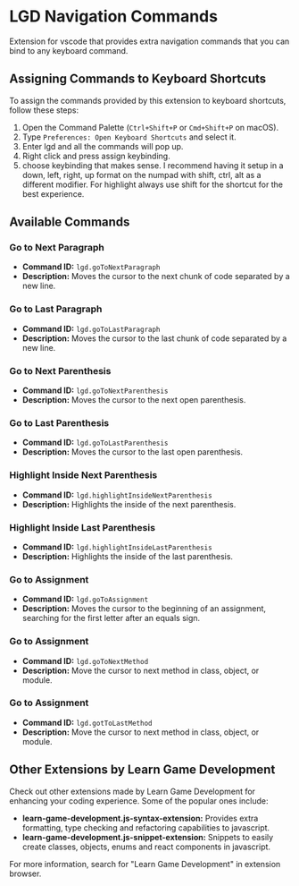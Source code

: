 # LGD Navigation Commands
Extension for vscode that provides extra navigation commands that you can bind to any keyboard command.

## Assigning Commands to Keyboard Shortcuts

To assign the commands provided by this extension to keyboard shortcuts, follow these steps:

1. Open the Command Palette (`Ctrl+Shift+P` or `Cmd+Shift+P` on macOS).
2. Type `Preferences: Open Keyboard Shortcuts` and select it.
3. Enter lgd and all the commands will pop up.
4. Right click and press assign keybinding.
5. choose keybinding that makes sense. I recommend having it setup in a down, left, right, up format on the numpad with shift, ctrl, alt as a different modifier. For highlight always use shift for the shortcut for the best experience.

## Available Commands

### Go to Next Paragraph
- **Command ID:** `lgd.goToNextParagraph`
- **Description:** Moves the cursor to the next chunk of code separated by a new line.

### Go to Last Paragraph
- **Command ID:** `lgd.goToLastParagraph`
- **Description:** Moves the cursor to the last chunk of code separated by a new line.

### Go to Next Parenthesis
- **Command ID:** `lgd.goToNextParenthesis`
- **Description:** Moves the cursor to the next open parenthesis.

### Go to Last Parenthesis
- **Command ID:** `lgd.goToLastParenthesis`
- **Description:** Moves the cursor to the last open parenthesis.

### Highlight Inside Next Parenthesis
- **Command ID:** `lgd.highlightInsideNextParenthesis`
- **Description:** Highlights the inside of the next parenthesis.

### Highlight Inside Last Parenthesis
- **Command ID:** `lgd.highlightInsideLastParenthesis`
- **Description:** Highlights the inside of the last parenthesis.

### Go to Assignment
- **Command ID:** `lgd.goToAssignment`
- **Description:** Moves the cursor to the beginning of an assignment, searching for the first letter after an equals sign.

### Go to Assignment
- **Command ID:** `lgd.goToNextMethod`
- **Description:** Move the cursor to next method in class, object, or module.

### Go to Assignment
- **Command ID:** `lgd.gotToLastMethod`
- **Description:** Move the cursor to next method in class, object, or module.

## Other Extensions by Learn Game Development

Check out other extensions made by Learn Game Development for enhancing your coding experience. Some of the popular ones include:

- **learn-game-development.js-syntax-extension:** Provides extra formatting, type checking and refactoring capabilities to javascript.
- **learn-game-development.js-snippet-extension:** Snippets to easily create classes, objects, enums and react components in javascript.

For more information, search for "Learn Game Development" in extension browser.
